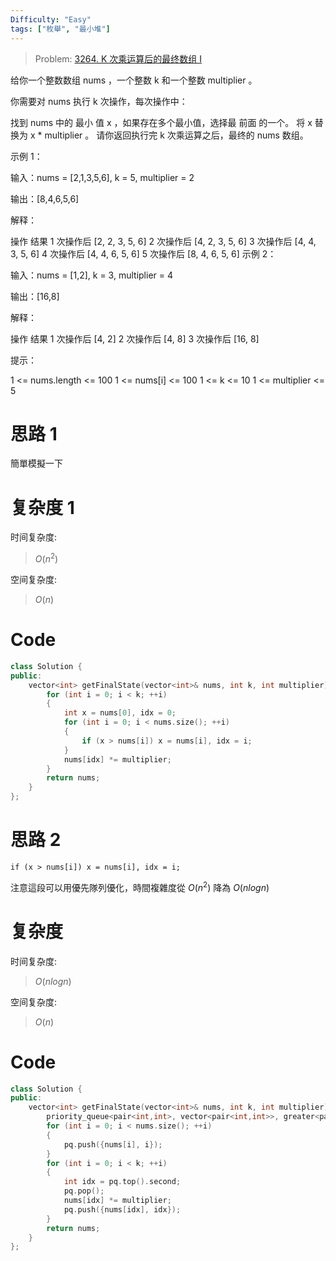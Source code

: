 ```yaml
---
Difficulty: "Easy"
tags: ["枚舉", "最小堆"]
---
```


> Problem: [3264. K 次乘运算后的最终数组 I](https://leetcode.cn/problems/final-array-state-after-k-multiplication-operations-i/description/)

给你一个整数数组 nums ，一个整数 k  和一个整数 multiplier 。

你需要对 nums 执行 k 次操作，每次操作中：

找到 nums 中的 最小 值 x ，如果存在多个最小值，选择最 前面 的一个。
将 x 替换为 x * multiplier 。
请你返回执行完 k 次乘运算之后，最终的 nums 数组。

 

示例 1：

输入：nums = [2,1,3,5,6], k = 5, multiplier = 2

输出：[8,4,6,5,6]

解释：

操作	结果
1 次操作后	[2, 2, 3, 5, 6]
2 次操作后	[4, 2, 3, 5, 6]
3 次操作后	[4, 4, 3, 5, 6]
4 次操作后	[4, 4, 6, 5, 6]
5 次操作后	[8, 4, 6, 5, 6]
示例 2：

输入：nums = [1,2], k = 3, multiplier = 4

输出：[16,8]

解释：

操作	结果
1 次操作后	[4, 2]
2 次操作后	[4, 8]
3 次操作后	[16, 8]
 

提示：

1 <= nums.length <= 100
1 <= nums[i] <= 100
1 <= k <= 10
1 <= multiplier <= 5

# 思路 1

簡單模擬一下

# 复杂度 1

时间复杂度:
> $O(n^2)$

空间复杂度:
> $O(n)$

# Code
```C++
class Solution {
public:
    vector<int> getFinalState(vector<int>& nums, int k, int multiplier) {
        for (int i = 0; i < k; ++i)
        {
            int x = nums[0], idx = 0;
            for (int i = 0; i < nums.size(); ++i)
            {
                if (x > nums[i]) x = nums[i], idx = i;
            }
            nums[idx] *= multiplier;
        }
        return nums;
    }
};
```

# 思路 2


```
if (x > nums[i]) x = nums[i], idx = i;
```

注意這段可以用優先隊列優化，時間複雜度從 $O(n^2)$ 降為 $O(nlogn)$

# 复杂度

时间复杂度:
> $O(nlogn)$

空间复杂度:
> $O(n)$

# Code
```C++
class Solution {
public:
    vector<int> getFinalState(vector<int>& nums, int k, int multiplier) {
        priority_queue<pair<int,int>, vector<pair<int,int>>, greater<pair<int,int>>> pq;
        for (int i = 0; i < nums.size(); ++i)
        {
            pq.push({nums[i], i});
        }
        for (int i = 0; i < k; ++i)
        {
            int idx = pq.top().second;
            pq.pop();
            nums[idx] *= multiplier;
            pq.push({nums[idx], idx});
        }
        return nums;
    }
};
```
